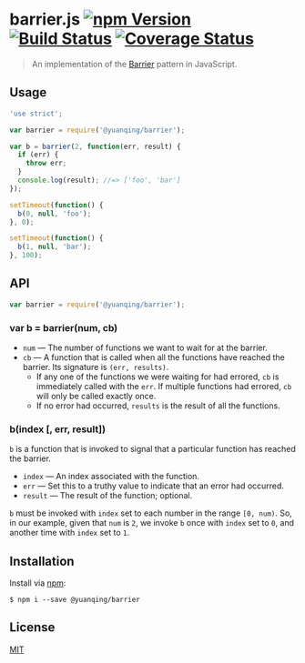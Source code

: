 # barrier.js [![npm Version](http://img.shields.io/npm/v/barrier.svg?style=flat)](https://www.npmjs.org/package/@yuanqing/barrier) [![Build Status](https://img.shields.io/travis/yuanqing/barrier.svg?style=flat)](https://travis-ci.org/yuanqing/barrier) [![Coverage Status](https://img.shields.io/coveralls/yuanqing/barrier.svg?style=flat)](https://coveralls.io/r/yuanqing/barrier)

> An implementation of the [Barrier](https://en.wikipedia.org/wiki/Barrier_(computer_science)) pattern in JavaScript.

## Usage

```js
'use strict';

var barrier = require('@yuanqing/barrier');

var b = barrier(2, function(err, result) {
  if (err) {
    throw err;
  }
  console.log(result); //=> ['foo', 'bar']
});

setTimeout(function() {
  b(0, null, 'foo');
}, 0);

setTimeout(function() {
  b(1, null, 'bar');
}, 100);
```

## API

```js
var barrier = require('@yuanqing/barrier');
```

### var b = barrier(num, cb)

- `num` &mdash; The number of functions we want to wait for at the barrier.
- `cb` &mdash; A function that is called when all the functions have reached the barrier. Its signature is `(err, results)`.
  - If any one of the functions we were waiting for had errored, `cb` is immediately called with the `err`. If multiple functions had errored, `cb` will only be called exactly once.
  - If no error had occurred, `results` is the result of all the functions.

### b(index [, err, result])

`b` is a function that is invoked to signal that a particular function has reached the barrier.

- `index` &mdash; An index associated with the function.
- `err` &mdash; Set this to a truthy value to indicate that an error had occurred.
- `result` &mdash; The result of the function; optional.

`b` must be invoked with `index` set to each number in the range `[0, num)`. So, in our example, given that `num` is `2`, we invoke `b` once with `index` set to `0`, and another time with `index` set to `1`.

## Installation

Install via [npm](https://www.npmjs.com):

```
$ npm i --save @yuanqing/barrier
```

## License

[MIT](LICENSE.md)
